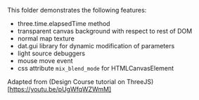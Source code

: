 This folder demonstrates the following features:

- three.time.elapsedTime method
- transparent canvas background with respect to rest of DOM
- normal map texture
- dat.gui library for dynamic modification of parameters
- light source debuggers
- mouse move event
- css attribute `mix_blend_mode` for HTMLCanvasElement

Adapted from (Design Course tutorial on ThreeJS)[https://youtu.be/pUgWfqWZWmM]